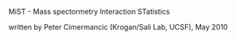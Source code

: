 MiST - Mass spectormetry Interaction STatistics

written by Peter Cimermancic (Krogan/Sali Lab, UCSF), May 2010
